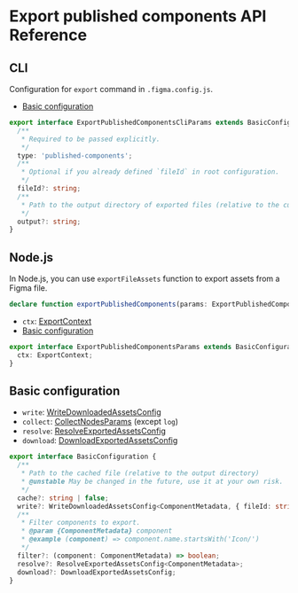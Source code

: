 # Export published components API Reference

## CLI

Configuration for `export` command in `.figma.config.js`.

- [Basic configuration](#basic-configuration)

```typescript
export interface ExportPublishedComponentsCliParams extends BasicConfiguration {
  /**
   * Required to be passed explicitly.
   */
  type: 'published-components';
  /**
   * Optional if you already defined `fileId` in root configuration.
   */
  fileId?: string;
  /**
   * Path to the output directory of exported files (relative to the current working directory)
   */
  output?: string;
}
```

## Node.js

In Node.js, you can use `exportFileAssets` function to export assets from a Figma file.

```typescript
declare function exportPublishedComponents(params: ExportPublishedComponentsParams): Promise<void>;
```

- `ctx`: [ExportContext](../low-level/create-export-context.md#createexportcontextparams)
- [Basic configuration](#basic-configuration)

```typescript
export interface ExportPublishedComponentsParams extends BasicConfiguration {
  ctx: ExportContext;
}
```

## Basic configuration

- `write`: [WriteDownloadedAssetsConfig](../low-level/write-downloaded-assets.md#writedownloadedassetsconfig)
- `collect`: [CollectNodesParams](../low-level/collect-nodes.md#collectnodesparams) (except `log`)
- `resolve`: [ResolveExportedAssetsConfig](../low-level/resolve-exported-assets.md#resolveexportedassetsconfig)
- `download`: [DownloadExportedAssetsConfig](../low-level/download-exported-assets.md#downloadexportedassetsconfig)

```typescript
export interface BasicConfiguration {
  /**
   * Path to the cached file (relative to the output directory)
   * @unstable May be changed in the future, use it at your own risk.
   */
  cache?: string | false;
  write?: WriteDownloadedAssetsConfig<ComponentMetadata, { fileId: string }>;
  /**
   * Filter components to export.
   * @param {ComponentMetadata} component
   * @example (component) => component.name.startsWith('Icon/')
   */
  filter?: (component: ComponentMetadata) => boolean;
  resolve?: ResolveExportedAssetsConfig<ComponentMetadata>;
  download?: DownloadExportedAssetsConfig;
}
```
